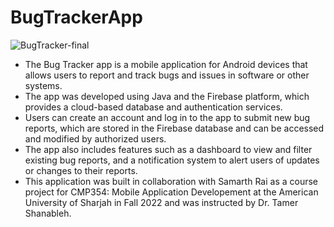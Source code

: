 # BugTrackerApp

![BugTracker-final](https://user-images.githubusercontent.com/75168549/213102496-0d1b0259-566d-426f-9efa-fb2263767fe5.png)



- The Bug Tracker app is a mobile application for Android devices that allows users to report and track bugs and issues in software or other systems.
- The app was developed using Java and the Firebase platform, which provides a cloud-based database and authentication services.
- Users can create an account and log in to the app to submit new bug reports, which are stored in the Firebase database and can be accessed and modified by authorized users.
- The app also includes features such as a dashboard to view and filter existing bug reports, and a notification system to alert users of updates or changes to their reports.
- This application was built in collaboration with Samarth Rai as a course project for CMP354: Mobile Application Developement at the American University of Sharjah in Fall 2022 and was instructed by Dr. Tamer Shanableh.
